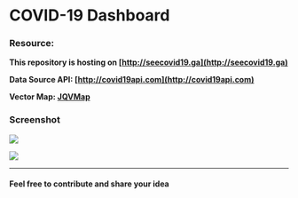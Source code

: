 # COVID-19 Dashboard

### Resource:

**This repository is hosting on [http://seecovid19.ga](http://seecovid19.ga)**

**Data Source API: [http://covid19api.com](http://covid19api.com)**

**Vector Map: [JQVMap](https://github.com/10bestdesign/jqvmap)**



### Screenshot

![](https://i.ibb.co/jhYrHY5/1.jpg)

![](https://i.ibb.co/kg5n0Tn/2.jpg)



***

#### Feel free to contribute and share your idea

